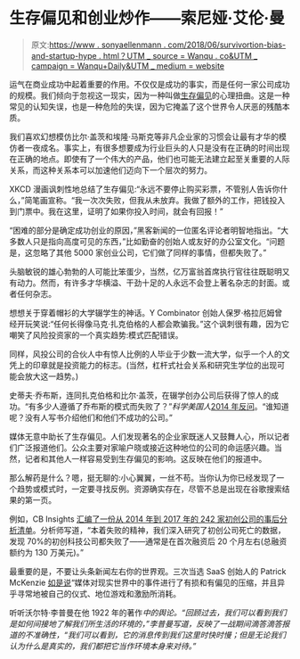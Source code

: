 # 生存偏见和创业炒作——索尼娅·艾伦·曼

> 原文:[https://www . sonyaellenmann . com/2018/06/survivortion-bias-and-startup-hype . html？UTM _ source = Wanqu . co&UTM _ campaign = Wanqu+Daily&UTM _ medium = website](https://www.sonyaellenmann.com/2018/06/survivorship-bias-and-startup-hype.html?utm_source=wanqu.co&utm_campaign=Wanqu+Daily&utm_medium=website)

运气在商业成功中起着重要的作用。不仅仅是成功的事实，而是任何一家公司成功的规模。我们倾向于忽视这一现实，因为一种叫做[生存偏见](https://youarenotsosmart.com/2013/05/23/survivorship-bias/)的心理扭曲。这是一种常见的认知失误，也是一种危险的失误，因为它掩盖了这个世界令人厌恶的残酷本质。

我们喜欢幻想模仿比尔·盖茨和埃隆·马斯克等非凡企业家的习惯会让最有才华的模仿者一夜成名。事实上，有很多想要成为行业巨头的人只是没有在正确的时间出现在正确的地点。即使有了一个伟大的产品，他们也可能无法建立起至关重要的人际关系，而这种关系本可以加速他们迈向下一个层次的努力。

XKCD 漫画讽刺性地总结了生存偏见:“永远不要停止购买彩票，不管别人告诉你什么，”简笔画宣称。“我一次次失败，但我从未放弃。我做了额外的工作，把钱投入到门票中。我在这里，证明了如果你投入时间，就会有回报！”

“困难的部分是确定成功创业的原因，”黑客新闻的一位匿名评论者明智地指出。“大多数人只是指向高度可见的东西，”比如勤奋的创始人或友好的办公室文化。“问题是，这忽略了其他 5000 家创业公司，它们做了同样的事情，但都失败了。”

头脑敏锐的雄心勃勃的人可能比笨蛋少，当然，亿万富翁首席执行官往往既聪明又有动力。然而，有许多才华横溢、干劲十足的人永远不会登上著名杂志的封面。或者任何杂志。

想想关于穿着帽衫的大学辍学生的神话。Y Combinator 创始人保罗·格拉厄姆曾经开玩笑说:“任何长得像马克·扎克伯格的人都会欺骗我。”这个讽刺很有趣，因为它嘲笑了风险投资家的一个真实趋势:模式匹配错误。

同样，风投公司的合伙人中有惊人比例的人毕业于少数一流大学，似乎一个人的文凭上的印章就是投资能力的标志。(当然，杠杆式社会关系和研究生学位的出现可能会放大这一趋势。)

史蒂夫·乔布斯，连同扎克伯格和比尔·盖茨，在辍学创办公司后获得了惊人的成功。“有多少人遵循了乔布斯的模式而失败了？”*科学美国人*[2014 年反问](https://www.scientificamerican.com/article/how-the-survivor-bias-distorts-reality/)。“谁知道呢？没有人写书介绍他们和他们不成功的公司。”

媒体无意中助长了生存偏见。人们发现著名的企业家既迷人又鼓舞人心，所以记者们广泛报道他们。公众主要对家喻户晓或接近这种地位的公司的命运感兴趣。当然，记者和其他人一样容易受到生存偏见的影响。这反映在他们的报道中。

那么解药是什么？嗯，挺无聊的:小心翼翼，一丝不苟。当你认为你已经发现了一个趋势或模式时，一定要寻找反例。资源确实存在，尽管不总是出现在谷歌搜索结果的第一页。

例如，CB Insights [汇编了一份从 2014 年到 2017 年的 242 家初创公司的事后分析清单](https://www.cbinsights.com/research/startup-failure-post-mortem/)。分析师写道，“本着失败的精神，我们深入研究了初创公司死亡的数据，发现 70%的初创科技公司都失败了——通常是在首次融资后 20 个月左右(总融资额约为 130 万美元)。”

最重要的是，不要让头条新闻左右你的世界观。三次当选 SaaS 创始人的 Patrick McKenzie [如是说](https://twitter.com/patio11/status/936616122949844992)“媒体对现实世界中的事件进行了有损和有偏见的压缩，并且异乎寻常地被自己的仪式、地位游戏和激励所消耗。

听听沃尔特·李普曼在他 1922 年的著作[](https://www.gutenberg.org/ebooks/6456)*中的舆论。“回顾过去，我们可以看到我们是如何间接地了解我们所生活的环境的，”李普曼写道，反映了一战期间滴答滴答报道的不准确性，“我们可以看到，它的消息传到我们这里时快时慢；但是无论我们认为什么是真实的，我们都把它当作环境本身来对待。”*